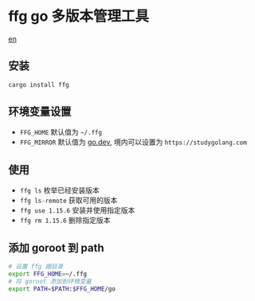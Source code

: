# ffg go 多版本管理工具

[en](./README.md)

## 安装

```bash
cargo install ffg
```

## 环境变量设置

- `FFG_HOME` 默认值为 `~/.ffg`
- `FFG_MIRROR` 默认值为 [go.dev](https://go.dev), 境内可以设置为 `https://studygolang.com`

## 使用

- `ffg ls` 枚举已经安装版本
- `ffg ls-remote` 获取可用的版本
- `ffg use 1.15.6` 安装并使用指定版本
- `ffg rm 1.15.6` 删除指定版本

## 添加 goroot 到 path

```bash
# 设置 ffg 跟目录
export FFG_HOME=~/.ffg
# 将 goroot 添加到环境变量
export PATH=$PATH:$FFG_HOME/go
```
